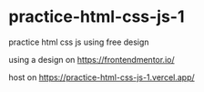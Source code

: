 # practice-html-css-js-1

practice html css js using free design

using a design on https://frontendmentor.io/

host on https://practice-html-css-js-1.vercel.app/
